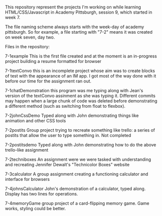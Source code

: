 This repository represent the projects I'm working on while learning HTML/CSS/Javascript in Academy Pittsburgh, session 9, which started in week 7.

The file naming scheme always starts with the week-day of academy pittsburgh. So for example, a file starting with "7-2" means it was created on week seven, day two.

Files in the repository:

7-1example
This is the first file created and at the moment is an in-progress project building a resume formatted for browser

7-1textConvo
this is an incomplete project whose aim was to create blocks of test with the appearance of an IM app. I got most of the way done with it before our time for the assignment ran out.

7-1chatDemonstration
this program was me typing along with Jean's version of the textConvo assinment as she was typing it. Different commits may happen when a large chunk of code was deleted before demonstrating a different method (such as switching from float to flexbox).

7-2johnCssDemo
Typed along with John demonstrating things like animation and other CSS tools

7-2postits
Group project trying to recreate something like trello: a series of postits that allow the user to type something in. Not completed

7-2postitsdemo
Typed along with John demonstrating how to do the above trello-like assignment

7-2techniboxes
An assignment were we were tasked with understanding and recreating Jennifer Dewalt's "Technicolor Boxes" website

7-3calculator
A group assignment creating a functioning calculator and interface for browsers

7-4johnsCalculator
John's demonstration of a calculator, typed along. Display has two lines for operations.

7-4memoryGame
group project of a card-flipping memory game. Game works, styling could be better.